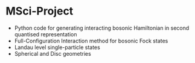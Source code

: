 # MSci-Project
- Python code for generating interacting bosonic Hamiltonian in second quantised representation
- Full-Configuration Interaction method for bosonic Fock states
- Landau level single-particle states
- Spherical and Disc geometries
